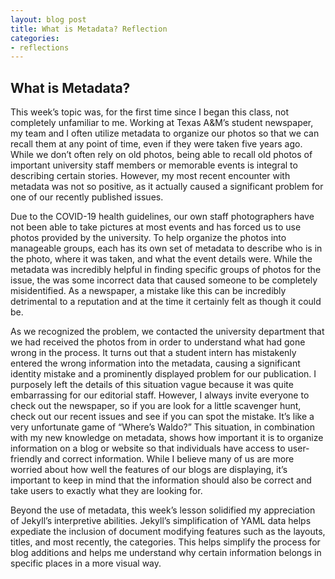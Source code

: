 ```yaml
---
layout: blog post
title: What is Metadata? Reflection
categories:
- reflections
---
```


## What is Metadata? ##


This week’s topic was, for the first time since I began this class, not completely unfamiliar to me. Working at Texas A&M’s student newspaper, my team and I often utilize metadata to organize our photos so that we can recall them at any point of time, even if they were taken five years ago. While we don’t often rely on old photos, being able to recall old photos of important university staff members or memorable events is integral to describing certain stories. However, my most recent encounter with metadata was not so positive, as it actually caused a significant problem for one of our recently published issues. 

Due to the COVID-19 health guidelines, our own staff photographers have not been able to take pictures at most events and has forced us to use photos provided by the university. To help organize the photos into manageable groups, each has its own set of metadata to describe who is in the photo, where it was taken, and what the event details were. While the metadata was incredibly helpful in finding specific groups of photos for the issue, the was some incorrect data that caused someone to be completely misidentified. As a newspaper, a mistake like this can be incredibly detrimental to a reputation and at the time it certainly felt as though it could be. 

As we recognized the problem, we contacted the university department that we had received the photos from in order to understand what had gone wrong in the process. It turns out that a student intern has mistakenly entered the wrong information into the metadata, causing a significant identity mistake and a prominently displayed problem for our publication. I purposely left the details of this situation vague because it was quite embarrassing for our editorial staff. However, I always invite everyone to check out the newspaper, so if you are look for a little scavenger hunt, check out our recent issues and see if you can spot the mistake. It’s like a very unfortunate game of “Where’s Waldo?”
This situation, in combination with my new knowledge on metadata, shows how important it is to organize information on a blog or website so that individuals have access to user-friendly and correct information. While I believe many of us are more worried about how well the features of our blogs are displaying, it’s important to keep in mind that the information should also be correct and take users to exactly what they are looking for. 

Beyond the use of metadata, this week’s lesson solidified my appreciation of Jekyll’s interpretive abilities. Jekyll’s simplification of YAML data helps expediate the inclusion of document modifying features such as the layouts, titles, and most recently, the categories. This helps simplify the process for blog additions and helps me understand why certain information belongs in specific places in a more visual way. 

